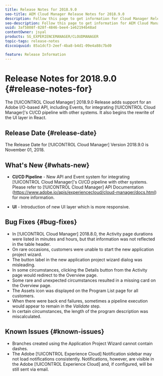 ```yaml
---
title: Release Notes for 2018.9.0
seo-title: AEM Cloud Manager Release Notes for 2018.9.0
description: Follow this page to get information for Cloud Manager Release 2018.9.0.
seo-description: Follow this page to get information for AEM Cloud Manager Release 2018.9.0.
uuid: 3af5808f-828f-4846-bee4-1e62194b48ad
contentOwner: jsyal
products: SG_EXPERIENCEMANAGER/CLOUDMANAGER
topic-tags: release-notes
discoiquuid: 85a1dcf3-2eef-4ba8-b4d1-09e4a88c7bd0

feature: Release Information
---
```


# Release Notes for 2018.9.0 {#release-notes-for}

The [!UICONTROL Cloud Manager] 2018.9.0 Release adds support for an Adobe I/O-based API, including Events, for integrating [!UICONTROL Cloud Manager]'s CI/CD pipeline with other systems. It also begins the rewrite of the UI layer in React.

## Release Date {#release-date}

The Release Date for [!UICONTROL Cloud Manager] Version 2018.9.0 is November 01, 2018.

## What's New {#whats-new}

* **CI/CD Pipeline** - New API and Event system for integrating [!UICONTROL Cloud Manager]'s CI/CD pipeline with other systems. Please refer to [!UICONTROL Cloud Manager] API Documentation (https://www.adobe.io/apis/experiencecloud/cloud-manager/docs.html) for more information.  

* **UI** - Introduction of new UI layer which is more responsive.

## Bug Fixes {#bug-fixes}

* In [!UICONTROL Cloud Manager] 2018.8.0, the Activity page durations were listed in minutes and hours, but that information was not reflected in the table header.
* On rare occasions, customers were unable to start the new application project wizard.
* The button label in the new application project wizard dialog was misleading.
* In some circumstances, clicking the Details button from the Activity page would redirect to the Overview page.
* Some rare and unexpected circumstances resulted in a missing card on the Overview page.
* The Assets icon was displayed on the Program List page for all customers.
* When there were back end failures, sometimes a pipeline execution would appear to remain in the *Validate* step.
* In certain circumstances, the length of the program description was miscalculated.

## Known Issues {#known-issues}

* Branches created using the Application Project Wizard cannot contain dashes.
* The Adobe [!UICONTROL Experience Cloud] Notification sidebar may not load notifications consistently. Notifications, however, are visible in the Adobe [!UICONTROL Experience Cloud] and, if configured, will be still sent via email.

